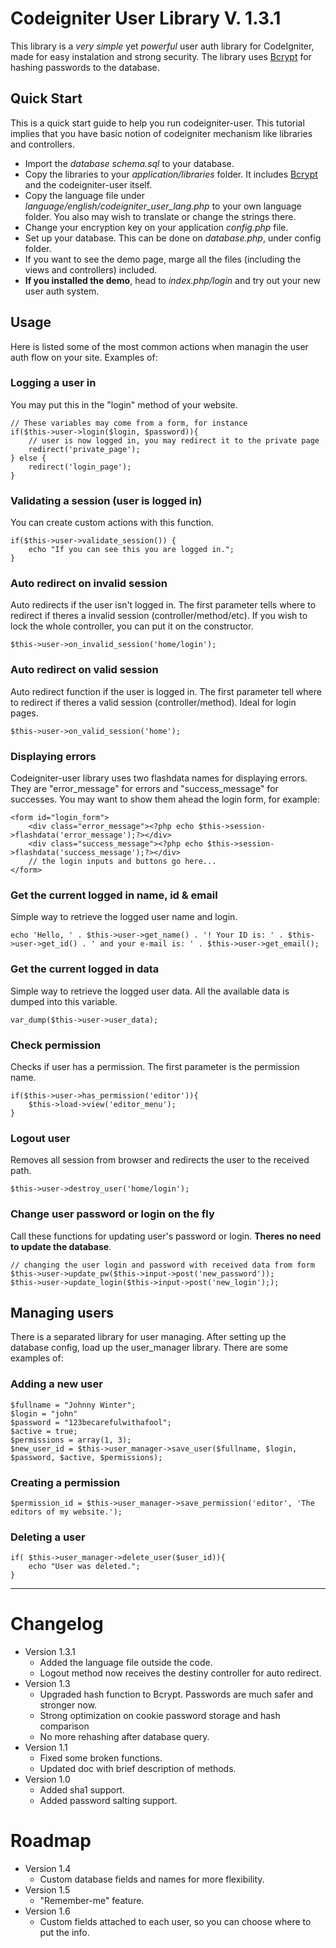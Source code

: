 # Codeigniter User Library V. 1.3.1
This library is a *very simple* yet *powerful* user auth library for CodeIgniter, made for easy instalation and strong security. The library uses [Bcrypt](http://codahale.com/how-to-safely-store-a-password/) for hashing passwords to the database.
## Quick Start
This is a quick start guide to help you run codeigniter-user. This tutorial implies that you have basic notion of codeigniter mechanism like libraries and controllers.

* Import the _database schema.sql_ to your database.
* Copy the libraries to your _application/libraries_ folder. It includes [Bcrypt](https://github.com/waldirbertazzijr/codeigniter-bcrypt) and the codeigniter-user itself.
* Copy the language file under _language/english/codeigniter_user_lang.php_ to your own language folder. You also may wish to translate or change the strings there.
* Change your encryption key on your application _config.php_ file.
* Set up your database. This can be done on _database.php_, under config folder.
* If you want to see the demo page, marge all the files (including the views and controllers) included.
* **If you installed the demo**, head to _index.php/login_ and try out your new user auth system.

## Usage
Here is listed some of the most common actions when managin the user auth flow on your site. Examples of:
### Logging a user in
You may put this in the "login" method of your website.

	// These variables may come from a form, for instance
	if($this->user->login($login, $password)){
		// user is now logged in, you may redirect it to the private page
		redirect('private_page');
	} else {
		redirect('login_page');
	}

### Validating a session (user is logged in)
You can create custom actions with this function.

	if($this->user->validate_session()) {
		echo "If you can see this you are logged in.";
	}

### Auto redirect on invalid session
Auto redirects if the user isn't logged in. The first parameter tells where to redirect if theres a invalid session (controller/method/etc). If you wish to lock the whole controller, you can put it on the constructor.

	$this->user->on_invalid_session('home/login');

### Auto redirect on valid session
Auto redirect function if the user is logged in. The first parameter tell where to redirect if theres a valid session (controller/method). Ideal for login pages.

	$this->user->on_valid_session('home');

### Displaying errors
Codeigniter-user library uses two flashdata names for displaying errors. They are "error_message" for errors and "success_message" for successes. You may want to show them ahead the login form, for example:

	<form id="login_form">
		<div class="error_message"><?php echo $this->session->flashdata('error_message');?></div>
		<div class="success_message"><?php echo $this->session->flashdata('success_message');?></div>
		// the login inputs and buttons go here...
	</form>

### Get the current logged in name, id & email
Simple way to retrieve the logged user name and login.

	echo 'Hello, ' . $this->user->get_name() . '! Your ID is: ' . $this->user->get_id() . ' and your e-mail is: ' . $this->user->get_email();


### Get the current logged in data
Simple way to retrieve the logged user data. All the available data is dumped into this variable.

	var_dump($this->user->user_data);


### Check permission
Checks if user has a permission. The first parameter is the permission name.

	if($this->user->has_permission('editor')){
		$this->load->view('editor_menu');
	}


### Logout user
Removes all session from browser and redirects the user to the received path.

	$this->user->destroy_user('home/login');

### Change user password or login on the fly
Call these functions for updating user's password or login. **Theres no need to update the database**.

	// changing the user login and password with received data from form
	$this->user->update_pw($this->input->post('new_password'));
	$this->user->update_login($this->input->post('new_login'););


## Managing users
There is a separated library for user managing. After setting up the database config, load up the user_manager library. There are some examples of:

### Adding a new user
	$fullname = "Johnny Winter";
	$login = "john"
	$password = "123becarefulwithafool";
	$active = true;
	$permissions = array(1, 3);
	$new_user_id = $this->user_manager->save_user($fullname, $login, $password, $active, $permissions);


### Creating a permission
	$permission_id = $this->user_manager->save_permission('editor', 'The editors of my website.');

### Deleting a user
	if( $this->user_manager->delete_user($user_id)){
		echo "User was deleted.";
	}

---
# Changelog
* Version 1.3.1
	* Added the language file outside the code.
	* Logout method now receives the destiny controller for auto redirect.
* Version 1.3
	* Upgraded hash function to Bcrypt. Passwords are much safer and stronger now.
	* Strong optimization on cookie password storage and hash comparison
	* No more rehashing after database query.
* Version 1.1
	* Fixed some broken functions.
	* Updated doc with brief description of methods.
* Version 1.0
	* Added sha1 support.
	* Added password salting support.

# Roadmap
* Version 1.4
	* Custom database fields and names for more flexibility.
* Version 1.5
	* "Remember-me" feature.
* Version 1.6
	* Custom fields attached to each user, so you can choose where to put the info.
